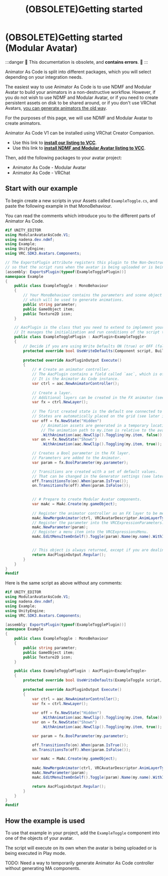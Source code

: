 ﻿---
sidebar_position: 2
title: (OBSOLETE)Getting started
unlisted: true
---

# (OBSOLETE)Getting started (Modular Avatar)

:::danger
🚫 This documentation is obsolete, and **contains errors**. 🚫
:::

Animator As Code is split into different packages, which you will select depending on your integration needs.

The easiest way to use Animator As Code is to use NDMF and Modular Avatar to build your animators in a non-destructive workflow. However, if you do not wish to use NDMF and Modular Avatar, or if you need to create persistent assets on disk to be shared around, or if you don't use VRChat Avatars, [you can generate animators the old way](reference-barebones).

For the purposes of this page, we will use NDMF and Modular Avatar to create animators.

Animator As Code V1 can be installed using VRChat Creator Companion.

- Use this link to **[install our listing to VCC](vcc://vpm/addRepo?url=https://hai-vr.github.io/vpm-listing/index.json)**.
- Use this link to **[install NDMF and Modular Avatar listing to VCC](vcc://vpm/addRepo?url=https://vpm.nadena.dev/vpm.json)**.

Then, add the following packages to your avatar project:

[//]: # (- Animator As Code - NDMF Processor)
- Animator As Code - Modular Avatar
- Animator As Code - VRChat

## Start with our example

To begin create a new scripts in your Assets called `ExampleToggle.cs`, and paste the following example in that MonoBehaviour.

You can read the comments which introduce you to the different parts of Animator As Code.

```csharp
#if UNITY_EDITOR
using ModularAvatarAsCode.V1;
using nadena.dev.ndmf;
using Example;
using UnityEngine;
using VRC.SDK3.Avatars.Components;

// The ExportsPlugin attribute registers this plugin to the Non-Destructive Modular Framework (NDMF),
// so that the script runs when the avatar is being uploaded or is being executed in Play mode.
[assembly: ExportsPlugin(typeof(ExampleTogglePlugin))]
namespace Example
{
    public class ExampleToggle : MonoBehaviour
    {
        // Your MonoBehaviour contains the parameters and scene object references,
        // which will be used to generate animations.
        public string parameter;
        public GameObject item;
        public Texture2D icon;
    }

    // AacPlugin is the class that you need to extend to implement your Animator As Code script.
    // It manages the initialization and run conditions of the script through NDMF. 
    public class ExampleTogglePlugin : AacPlugin<ExampleToggle>
    {
        // Decide if you are using Write Defaults ON (true) or OFF (false).
        protected override bool UseWriteDefaults(Component script, BuildContext ctx) => false;
        
        protected override AacPluginOutput Execute()
        {
            // # Create an animator controller.
            // The AacPlugin contains a field called `aac`, which is of type AacFlBase.
            // It is the Animator As Code instance.
            var ctrl = aac.NewAnimatorController();
            
            // Create a layer.
            // Additional layers can be created in the FX animator (see later in the manual).
            var fx = ctrl.NewLayer();
            
            // The first created state is the default one connected to the "Entry" node.
            // States are automatically placed on the grid (see later in the manual).
            var off = fx.NewState("Hidden")
                // Animation assets are generated in a temporary location.
                // The animation path to my.item is relative to the avatar root.
                .WithAnimation(aac.NewClip().Toggling(my.item, false));
            var on = fx.NewState("Shown")
                .WithAnimation(aac.NewClip().Toggling(my.item, true));

            // Creates a Bool parameter in the FX layer.
            // Parameters are added to the Animator.
            var param = fx.BoolParameter(my.parameter);

            // Transitions are created with a set of default values.
            // That can be changed in the Generator settings (see later in the manual).
            off.TransitionsTo(on).When(param.IsTrue());
            on.TransitionsTo(off).When(param.IsFalse());
            

            // # Prepare to create Modular Avatar components.
            var maAc = MaAc.Create(my.gameObject);
            
            // Register the animator controller as an FX layer to be merged.
            maAc.NewMergeAnimator(ctrl, VRCAvatarDescriptor.AnimLayerType.FX);
            // Register the parameter into the VRCExpressionParameters.
            maAc.NewParameter(param);
            // Register a menu item into the VRCExpressionsMenu.
            maAc.EditMenuItemOnSelf().Toggle(param).Name(my.name).WithIcon(my.icon);


            // This object is always returned, except if you are dealing with direct blend trees (see later in the manual).
            return AacPluginOutput.Regular();
        }
    }
}
#endif
```

Here is the same script as above without any comments:

```csharp
#if UNITY_EDITOR
using ModularAvatarAsCode.V1;
using nadena.dev.ndmf;
using Example;
using UnityEngine;
using VRC.SDK3.Avatars.Components;

[assembly: ExportsPlugin(typeof(ExampleTogglePlugin))]
namespace Example
{
    public class ExampleToggle : MonoBehaviour
    {
        public string parameter;
        public GameObject item;
        public Texture2D icon;
    }

    public class ExampleTogglePlugin : AacPlugin<ExampleToggle>
    {
        protected override bool UseWriteDefaults(ExampleToggle script, BuildContext ctx) => false;
        
        protected override AacPluginOutput Execute()
        {
            var ctrl = aac.NewAnimatorController();
            var fx = ctrl.NewLayer();
            
            var off = fx.NewState("Hidden")
                .WithAnimation(aac.NewClip().Toggling(my.item, false));
            var on = fx.NewState("Shown")
                .WithAnimation(aac.NewClip().Toggling(my.item, true));

            var param = fx.BoolParameter(my.parameter);

            off.TransitionsTo(on).When(param.IsTrue());
            on.TransitionsTo(off).When(param.IsFalse());

            var maAc = MaAc.Create(my.gameObject);
            
            maAc.NewMergeAnimator(ctrl, VRCAvatarDescriptor.AnimLayerType.FX);
            maAc.NewParameter(param);
            maAc.EditMenuItemOnSelf().Toggle(param).Name(my.name).WithIcon(my.icon);

            return AacPluginOutput.Regular();
        }
    }
}
#endif
```

## How the example is used

To use that example in your project, add the `ExampleToggle` component into one of the objects of your avatar.

The script will execute on its own when the avatar is being uploaded or is being executed in Play mode.

TODO: Need a way to temporarily generate Animator As Code controller without generating MA components.